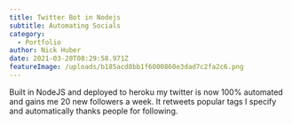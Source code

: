 ```yaml
---
title: Twitter Bot in Nodejs
subtitle: Automating Socials
category:
  - Portfolio
author: Nick Huber
date: 2021-03-20T08:29:58.971Z
featureImage: /uploads/b185acd8bb1f6000860e3dad7c2fa2c6.png
---
```

Built in NodeJS and deployed to heroku my twitter is now 100% automated and gains me 20 new followers a week. It retweets popular tags I specify and automatically thanks people for following.